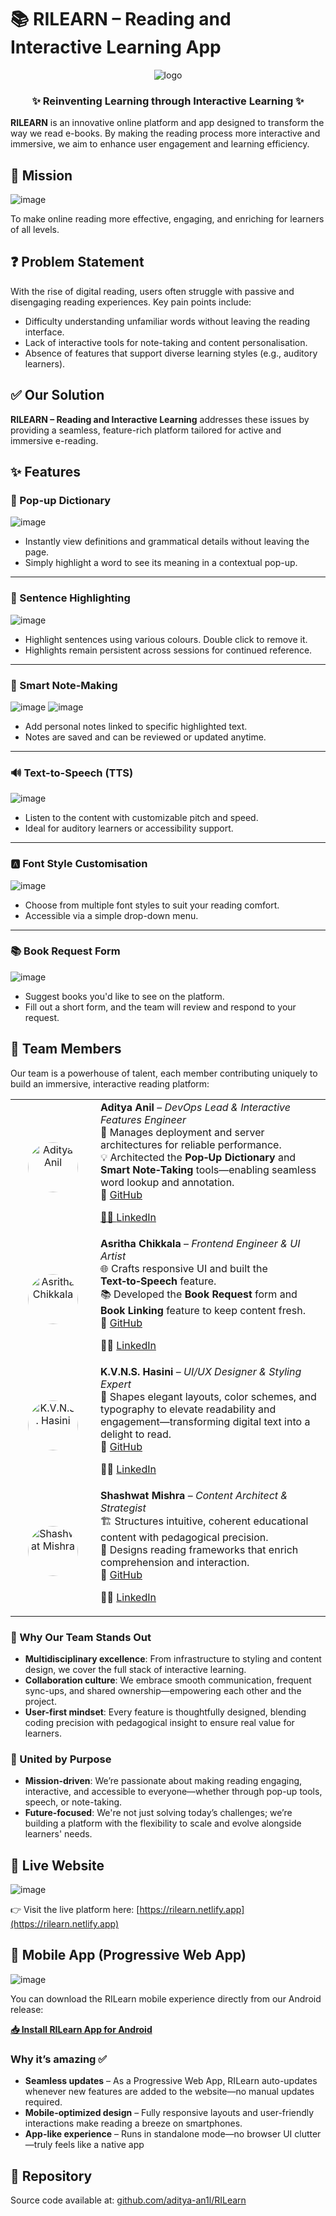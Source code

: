 # 📚 RILEARN – Reading and Interactive Learning App

<div align="center">
<img src="./pages/RILEARN.gif" alt="logo">

</div>

<div align="center"> <h3> ✨ Reinventing Learning through Interactive Learning ✨</h3> </div>

**RILEARN** is an innovative online platform and app designed to transform the way we read e-books. By making the reading process more interactive and immersive, we aim to enhance user engagement and learning efficiency.

## 🎯 Mission

![image](https://github.com/user-attachments/assets/a7c0e09f-9568-4f41-a93d-92796c8b501c)

To make online reading more effective, engaging, and enriching for learners of all levels.

## ❓ Problem Statement

With the rise of digital reading, users often struggle with passive and disengaging reading experiences. Key pain points include:

- Difficulty understanding unfamiliar words without leaving the reading interface.
- Lack of interactive tools for note-taking and content personalisation.
- Absence of features that support diverse learning styles (e.g., auditory learners).

## ✅ Our Solution

**RILEARN – Reading and Interactive Learning** addresses these issues by providing a seamless, feature-rich platform tailored for active and immersive e-reading.

## ✨ Features

### 📖 Pop-up Dictionary

![image](https://github.com/user-attachments/assets/dedfb9e2-1d05-46a4-92ce-eb02fa93132e)

- Instantly view definitions and grammatical details without leaving the page.
- Simply highlight a word to see its meaning in a contextual pop-up.

---

### 🎨 Sentence Highlighting

![image](https://github.com/user-attachments/assets/b1235d9a-63e0-4291-937f-a922ee9b70a8)

- Highlight sentences using various colours. Double click to remove it.
- Highlights remain persistent across sessions for continued reference.

---

### 📝 Smart Note-Making

![image](https://github.com/user-attachments/assets/ee56e188-c071-4007-8dee-15e44214f8b7)
![image](https://github.com/user-attachments/assets/fa0706b4-dafb-4d60-b2b3-dacd29c4499b)

- Add personal notes linked to specific highlighted text.
- Notes are saved and can be reviewed or updated anytime.

---

### 🔊 Text-to-Speech (TTS)

![image](https://github.com/user-attachments/assets/b462e8b9-49ad-45bc-b1d0-325c2988c3ea)

- Listen to the content with customizable pitch and speed.
- Ideal for auditory learners or accessibility support.

---

### 🅰️ Font Style Customisation

![image](https://github.com/user-attachments/assets/68fbef87-4705-4317-97b1-b906db9d32ef)

- Choose from multiple font styles to suit your reading comfort.
- Accessible via a simple drop-down menu.

---

### 📚 Book Request Form

![image](https://github.com/user-attachments/assets/cd7bcece-343d-470c-9100-2af346225fe4)

- Suggest books you'd like to see on the platform.
- Fill out a short form, and the team will review and respond to your request.

## 👥 Team Members

Our team is a powerhouse of talent, each member contributing uniquely to build an immersive, interactive reading platform:

<table>
  <tr>
    <td align="center" valign="middle" width="120">
      <a href="https://github.com/aditya-an1l" target="_blank">
        <img src="https://github.com/aditya-an1l.png" alt="Aditya Anil" width="80" style="border-radius:50%;" />
      </a>
    </td>
    <td valign="middle">
      <strong>Aditya Anil</strong> – <em>DevOps Lead & Interactive Features Engineer</em><br />
      🚀 Manages deployment and server architectures for reliable performance.<br />
      💡 Architected the <strong>Pop‑Up Dictionary</strong> and <strong>Smart Note‑Taking</strong> tools—enabling seamless word lookup and annotation.<br />
      🔗 <a href="https://github.com/aditya-an1l" target="_blank">GitHub

🧑‍💼 <a href="https://www.linkedin.com/in/aditya-an1l/" target="_blank">LinkedIn</a>
    </td>
  </tr>
  <tr>
    <td align="center" valign="middle" width="120">
      <a href="https://github.com/asritha-chikkala" target="_blank">
        <img src="https://github.com/asritha-chikkala.png" alt="Asritha Chikkala" width="80" style="border-radius:50%;" />
      </a>
    </td>
    <td valign="middle">
      <strong>Asritha Chikkala</strong> – <em>Frontend Engineer & UI Artist</em><br />
      🌐 Crafts responsive UI and built the <strong>Text‑to‑Speech</strong> feature.<br />
      📚 Developed the <strong>Book Request</strong> form and <strong>Book Linking</strong> feature to keep content fresh.<br />
      🔗 <a href="https://github.com/asritha-chikkala" target="_blank">GitHub</a>

👩‍💼 <a href="https://www.linkedin.com/in/asritha-chikkala-300397336/" target="_blank">LinkedIn</a>
</td>

  </tr>
  <tr>
    <td align="center" valign="middle" width="120">
      <a href="https://github.com/hasini-1" target="_blank">
        <img src="https://github.com/hasini-1.png" alt="K.V.N.S. Hasini" width="80" style="border-radius:50%;" />
      </a>
    </td>
    <td valign="middle">
      <strong>K.V.N.S. Hasini</strong> – <em>UI/UX Designer & Styling Expert</em><br />
      🎨 Shapes elegant layouts, color schemes, and typography to elevate readability and engagement—transforming digital text into a delight to read.<br />
      🔗 <a href="https://github.com/hasini-1" target="_blank">GitHub</a>

👩‍💼 <a href="https://www.linkedin.com/in/bala-sri-hasini-koppuravuri-483327338/" target="_blank">LinkedIn</a>
</td>

  </tr>
  <tr>
    <td align="center" valign="middle" width="120">
      <a href="https://github.com/StrikerSam-Ai" target="_blank">
        <img src="https://github.com/StrikerSam-Ai.png" alt="Shashwat Mishra" width="80" style="border-radius:50%;" />
      </a>
    </td>
    <td valign="middle">
      <strong>Shashwat Mishra</strong> – <em>Content Architect & Strategist</em><br />
      🏗️ Structures intuitive, coherent educational content with pedagogical precision.<br />
      📘 Designs reading frameworks that enrich comprehension and interaction.<br />
      🔗 <a href="https://github.com/StrikerSam-Ai" target="_blank">GitHub</a>

🧑‍💼 <a href="https://www.linkedin.com/in/sam140706/" target="_blank">LinkedIn</a>
</td>

  </tr>
</table>

### 🌟 Why Our Team Stands Out

- **Multidisciplinary excellence**: From infrastructure to styling and content design, we cover the full stack of interactive learning.
- **Collaboration culture**: We embrace smooth communication, frequent sync-ups, and shared ownership—empowering each other and the project.
- **User-first mindset**: Every feature is thoughtfully designed, blending coding precision with pedagogical insight to ensure real value for learners.

### 🎯 United by Purpose

- **Mission-driven**: We’re passionate about making reading engaging, interactive, and accessible to everyone—whether through pop-up tools, speech, or note-taking.
- **Future-focused**: We're not just solving today’s challenges; we’re building a platform with the flexibility to scale and evolve alongside learners' needs.

## 🔗 Live Website

![image](https://github.com/user-attachments/assets/050caa4b-cc89-4c20-bdfe-3b6bd37da66d)

👉 Visit the live platform here: [https://rilearn.netlify.app](https://rilearn.netlify.app)

## 📱 Mobile App (Progressive Web App)

![image](https://github.com/user-attachments/assets/44260bbd-bcd2-4e97-94e7-729469c6b096)

You can download the RILearn mobile experience directly from our Android release:

**[📥 Install RILearn App for Android](https://github.com/aditya-an1l/RILearn/releases/download/android_release/app-apk-683e7490e114f-1748923536.apk)**

### Why it’s amazing ✅

- **Seamless updates** – As a Progressive Web App, RILearn auto-updates whenever new features are added to the website—no manual updates required.
- **Mobile-optimized design** – Fully responsive layouts and user-friendly interactions make reading a breeze on smartphones.
- **App-like experience** – Runs in standalone mode—no browser UI clutter—truly feels like a native app

## 📌 Repository

Source code available at: [github.com/aditya-an1l/RILearn](https://github.com/aditya-an1l/RILearn)
